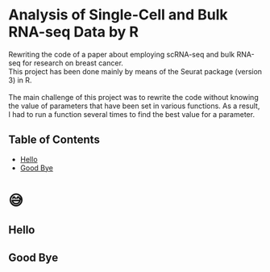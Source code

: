 # Analysis of Single-Cell and Bulk RNA-seq Data by R
Rewriting the code of a paper about employing scRNA-seq and bulk RNA-seq for research on breast cancer. 
<br> This project has been done mainly by means of the Seurat package (version 3) in R.</br>
<br> The main challenge of this project was to rewrite the code without knowing the value of parameters that have been set in various functions. As a result, I had to run a function several times to find the best value for a parameter.

## Table of Contents
- [Hello](#hello)
- [Good Bye](#good-bye)

# 😅
## Hello
## Good Bye
